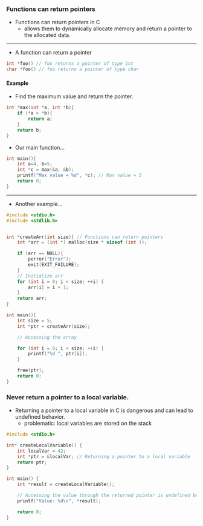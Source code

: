 ### Functions can return pointers
- Functions can return pointers in C
  - allows them to dynamically allocate memory and return a pointer to the allocated data.
---

- A function can return a pointer
```c
int *foo() // foo returns a pointer of type int
char *foo() // foo returns a pointer of type char
```
#### Example
- Find the maximum value and return the pointer.
```c
int *max(int *a, int *b){
    if (*a > *b){
        return a;
    }
    return b;
}
```
- Our main function...
```c
int main(){
    int a=4, b=5;
    int *c = max(&a, &b);
    printf("Max value = %d", *c); // Max value = 5
    return 0;
}
```
---
- Another example...
```c
#include <stdio.h>
#include <stdlib.h>


int *createArr(int size){ // Functions can return pointers
    int *arr = (int *) malloc(size * sizeof (int ));

    if (arr == NULL){
        perror("Error");
        exit(EXIT_FAILURE);
    }
    // Initialize arr
    for (int i = 0; i < size; ++i) {
        arr[i] = i + 1;
    }
    return arr;
}

int main(){
    int size = 5;
    int *ptr = createArr(size);

    // Accessing the array

    for (int i = 0; i < size; ++i) {
        printf("%d ", ptr[i]);
    }

    free(ptr);
    return 0;
}

```
### Never return a pointer to a local variable.

- Returning a pointer to a local variable in C is dangerous and can lead to undefined behavior.
  -  problematic: local variables are stored on the stack

```c
#include <stdio.h>

int* createLocalVariable() {
    int localVar = 42;
    int *ptr = &localVar; // Returning a pointer to a local variable
    return ptr;
}

int main() {
    int *result = createLocalVariable();

    // Accessing the value through the returned pointer is undefined behavior
    printf("Value: %d\n", *result);

    return 0;
}
```
